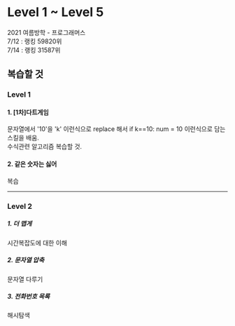 # Level 1 ~ Level 5

2021 여름방학 - 프로그래머스   
7/12 : 랭킹 59820위   
7/14 : 랭킹 31587위   
## 복습할 것
### Level 1
#### 1. [1차]다트게임   
   
문자열에서 '10'을 'k' 이런식으로 replace 해서 if k==10: num = 10 이런식으로 담는 스킬을 배움.   
수식관련 알고리즘 복습할 것.
   
#### 2. 같은 숫자는 싫어
   
   복습
***
### Level 2
##### 1. 더 맵게

시간복잡도에 대한 이해
   
##### 2. 문자열 압축
   
문자열 다루기
   
##### 3. 전화번호 목록
   
해시탐색 
